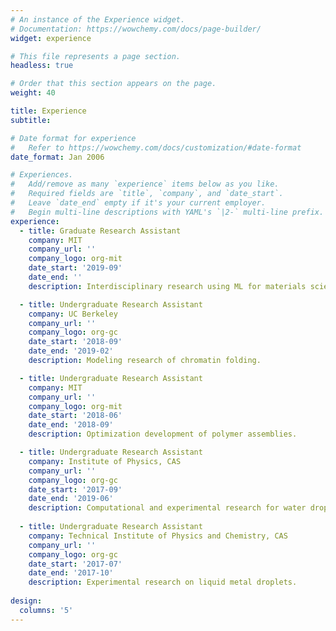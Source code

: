```yaml
---
# An instance of the Experience widget.
# Documentation: https://wowchemy.com/docs/page-builder/
widget: experience

# This file represents a page section.
headless: true

# Order that this section appears on the page.
weight: 40

title: Experience
subtitle:

# Date format for experience
#   Refer to https://wowchemy.com/docs/customization/#date-format
date_format: Jan 2006

# Experiences.
#   Add/remove as many `experience` items below as you like.
#   Required fields are `title`, `company`, and `date_start`.
#   Leave `date_end` empty if it's your current employer.
#   Begin multi-line descriptions with YAML's `|2-` multi-line prefix.
experience:
  - title: Graduate Research Assistant
    company: MIT
    company_url: ''
    company_logo: org-mit
    date_start: '2019-09'
    date_end: ''
    description: Interdisciplinary research using ML for materials science. 

  - title: Undergraduate Research Assistant 
    company: UC Berkeley
    company_url: ''
    company_logo: org-gc
    date_start: '2018-09'
    date_end: '2019-02'
    description: Modeling research of chromatin folding.

  - title: Undergraduate Research Assistant 
    company: MIT
    company_url: ''
    company_logo: org-mit
    date_start: '2018-06'
    date_end: '2018-09'
    description: Optimization development of polymer assemblies.

  - title: Undergraduate Research Assistant 
    company: Institute of Physics, CAS
    company_url: ''
    company_logo: org-gc
    date_start: '2017-09'
    date_end: '2019-06'
    description: Computational and experimental research for water droplet wetting and selective transport via nuclear pore complex.
    
  - title: Undergraduate Research Assistant 
    company: Technical Institute of Physics and Chemistry, CAS
    company_url: ''
    company_logo: org-gc
    date_start: '2017-07'
    date_end: '2017-10'
    description: Experimental research on liquid metal droplets.
    
design:
  columns: '5'
---
```

